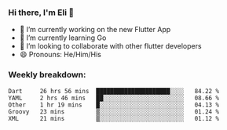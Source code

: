 ### Hi there, I'm Eli 👋
- 🔭 I’m currently working on the new Flutter App
- 🌱 I’m currently learning Go
- 🦄 I’m looking to collaborate with other flutter developers
- 😄 Pronouns: He/Him/His

### Weekly breakdown:
<!--START_SECTION:waka-->
```text
Dart     26 hrs 56 mins  █████████████████████░░░░   84.22 % 
YAML     2 hrs 46 mins   ██░░░░░░░░░░░░░░░░░░░░░░░   08.66 % 
Other    1 hr 19 mins    █░░░░░░░░░░░░░░░░░░░░░░░░   04.13 % 
Groovy   23 mins         ▒░░░░░░░░░░░░░░░░░░░░░░░░   01.24 % 
XML      21 mins         ▒░░░░░░░░░░░░░░░░░░░░░░░░   01.12 % 
```
<!--END_SECTION:waka-->
